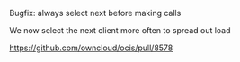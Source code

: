 Bugfix: always select next before making calls

We now select the next client more often to spread out load

https://github.com/owncloud/ocis/pull/8578
